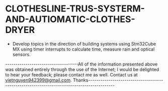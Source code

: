 # CLOTHESLINE-TRUS-SYSTERM-AND-AUTIOMATIC-CLOTHES-DRYER
- Develop topics in the direction of building systems using Stm32Cube MX using timer interrupts to calculate time, measure rain and optical sensors.

------------------------------------All of the information presented above was obtained entirely through the use of the Internet; I would be delighted to hear your feedback; please contact me as well. Contact us at vietnguyen942399@gmail.com. Thanks-------------------------------------------------------------------------------------------
